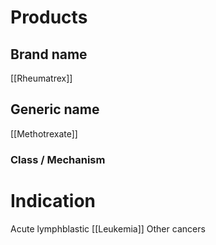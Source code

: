 # Products

## Brand name
[[Rheumatrex]]

## Generic name
[[Methotrexate]]

### Class / Mechanism


# Indication
Acute lymphblastic [[Leukemia]]
Other cancers



